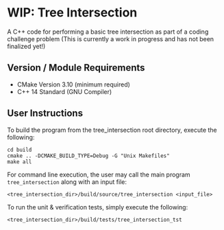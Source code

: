 # WIP: Tree Intersection

A C++ code for performing a basic tree intersection as part of a coding challenge problem
(This is currently a work in progress and has not been finalized yet!)

Version / Module Requirements
-----------------------------
- CMake Version 3.10 (minimum required)
- C++ 14 Standard (GNU Compiler)

User Instructions
------------------
To build the program from the tree_intersection root directory, execute the following:
```
cd build
cmake .. -DCMAKE_BUILD_TYPE=Debug -G "Unix Makefiles"
make all
```

For command line execution, the user may call the main program `tree_intersection` along with an input file:
```
<tree_intersection_dir>/build/source/tree_intersection <input_file>
```

To run the unit & verification tests, simply execute the following:
```
<tree_intersection_dir>/build/tests/tree_intersection_tst
```
